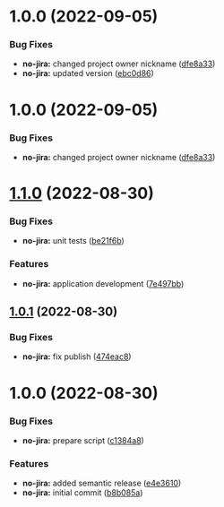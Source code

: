 # 1.0.0 (2022-09-05)


### Bug Fixes

* **no-jira:** changed project owner nickname ([dfe8a33](https://github.com/yuraBezh/crypto-trade-30082022/commit/dfe8a33cb2e10e9ae6fa9b253a2bfcbbdc889ef6))
* **no-jira:** updated version ([ebc0d86](https://github.com/yuraBezh/crypto-trade-30082022/commit/ebc0d86ebd78747e526279bfaaf48e1d8a4fb97d))

# 1.0.0 (2022-09-05)


### Bug Fixes

* **no-jira:** changed project owner nickname ([dfe8a33](https://github.com/yuraBezh/crypto-trade-30082022/commit/dfe8a33cb2e10e9ae6fa9b253a2bfcbbdc889ef6))

# [1.1.0](https://github.com/rbelmega/crypto-trada-30082022/compare/v1.0.1...v1.1.0) (2022-08-30)


### Bug Fixes

* **no-jira:** unit tests ([be21f6b](https://github.com/rbelmega/crypto-trada-30082022/commit/be21f6bec0bf93a1fc50fc15cc0fa10e4af1bad0))


### Features

* **no-jira:** application development ([7e497bb](https://github.com/rbelmega/crypto-trada-30082022/commit/7e497bbeff984428f560bed58caa2847284b19be))

## [1.0.1](https://github.com/rbelmega/crypto-trada-30082022/compare/v1.0.0...v1.0.1) (2022-08-30)


### Bug Fixes

* **no-jira:** fix publish ([474eac8](https://github.com/rbelmega/crypto-trada-30082022/commit/474eac8edb3779a69991f2f06ff036362105dcf5))

# 1.0.0 (2022-08-30)


### Bug Fixes

* **no-jira:** prepare script ([c1384a8](https://github.com/rbelmega/crypto-trada-30082022/commit/c1384a86e86886ba9f2a016f180b58e507ef3285))


### Features

* **no-jira:** added semantic release ([e4e3610](https://github.com/rbelmega/crypto-trada-30082022/commit/e4e36106b8c5382852de8ee2efadd0923de5978b))
* **no-jira:** initial commit ([b8b085a](https://github.com/rbelmega/crypto-trada-30082022/commit/b8b085ab7e9c35708b72a3f605d0336a45920780))
